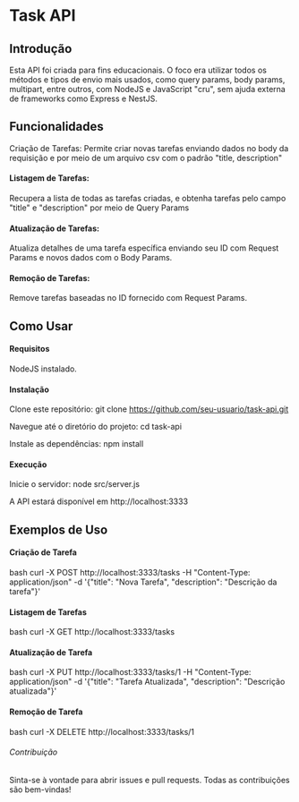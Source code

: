 # Task API
## Introdução
Esta API foi criada para fins educacionais. O foco era utilizar todos os métodos e tipos de envio mais usados, como query params, body params, multipart, entre outros, com NodeJS e JavaScript "cru", sem ajuda externa de frameworks como Express e NestJS.

## Funcionalidades
Criação de Tarefas: 
Permite criar novas tarefas enviando dados no body da requisição e por meio de um arquivo csv com o padrão "title, description"

#### Listagem de Tarefas: 
Recupera a lista de todas as tarefas criadas, e obtenha tarefas pelo campo "title" e "description" por meio de Query Params

#### Atualização de Tarefas: 
Atualiza detalhes de uma tarefa específica enviando seu ID com Request Params e novos dados com o Body Params.

#### Remoção de Tarefas: 
Remove tarefas baseadas no ID fornecido com Request Params.

## Como Usar
#### Requisitos
NodeJS instalado.

#### Instalação
Clone este repositório: git clone https://github.com/seu-usuario/task-api.git

Navegue até o diretório do projeto: cd task-api

Instale as dependências: npm install

#### Execução
Inicie o servidor: node src/server.js

A API estará disponível em http://localhost:3333

## Exemplos de Uso
#### Criação de Tarefa
bash
curl -X POST http://localhost:3333/tasks -H "Content-Type: application/json" -d '{"title": "Nova Tarefa", "description": "Descrição da tarefa"}'
#### Listagem de Tarefas
bash
curl -X GET http://localhost:3333/tasks
#### Atualização de Tarefa
bash
curl -X PUT http://localhost:3333/tasks/1 -H "Content-Type: application/json" -d '{"title": "Tarefa Atualizada", "description": "Descrição atualizada"}'
#### Remoção de Tarefa
bash
curl -X DELETE http://localhost:3333/tasks/1
###### Contribuição
Sinta-se à vontade para abrir issues e pull requests. Todas as contribuições são bem-vindas!
